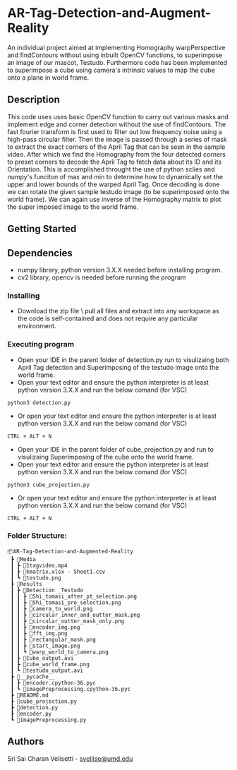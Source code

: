 # AR-Tag-Detection-and-Augment-Reality
An individual project aimed at implementing Homography warpPerspective and findContours without using inbuilt OpenCV functions, to superimpose an image of our mascot, Testudo. Furthermore code has been implemented to superimpose a cube using camera's intrinsic values to map the cube onto a plane in world frame.

## Description

This code uses uses basic OpenCV function to carry out various masks and implement edge and corner detection without the use of findContours. The fast fourier transform is first used to filter out low frequency noise using a high-pass circular filter. Then the image is passed through a series of mask to extract the exact corners of the April Tag that can be seen in the sample video. After which we find the Homography from the four detected corners to preset corners to decode the April Tag to fetch data about its ID and its Orientation. This is accomplished throught the use of python sclies and numpy's funciton of max and min to determine how to dynamically set the upper and lower bounds of the warped April Tag. Once decoding is done we can rotate the given sample testudo image (to be superimposed onto the world frame). We can again use inverse of the Homography matrix to plot the super imposed image to the world frame.



## Getting Started

## Dependencies

* numpy library, python version 3.X.X needed before installing program.
* cv2 library, opencv is needed before running the program

### Installing

* Download the zip file \ pull all files and extract into any workspace as the code is self-contained and does not require any particular environment. 

### Executing program

* Open your IDE in the parent folder of detection.py run to visulizaing both April Tag detection and Superimposing of the testudo image onto the world frame.
* Open your text editor and ensure the python interpreter is at least python version 3.X.X and run the below comand (for VSC)
```
python3 detection.py
```

* Or open your text editor and ensure the python interpreter is at least python version 3.X.X and run the below comand (for VSC) 
```
CTRL + ALT + N
```

* Open your IDE in the parent folder of cube_projection.py and run to visulizaing Superimposing of the cube onto the world frame.
* Open your text editor and ensure the python interpreter is at least python version 3.X.X and run the below comand (for VSC) 
```
python3 cube_projection.py
```

* Or open your text editor and ensure the python interpreter is at least python version 3.X.X and run the below comand (for VSC)
```
CTRL + ALT + N
```
### Folder Structure:

```
📦AR-Tag-Detection-and-Augmented-Reality
 ┣ 📂Media
 ┃ ┣ 📜1tagvideo.mp4
 ┃ ┣ 📜kmatrix.xlsx - Sheet1.csv
 ┃ ┗ 📜testudo.png
 ┣ 📂Results
 ┃ ┣ 📂Detection _Testudo
 ┃ ┃ ┣ 📜Shi_tomasi_after_pt_selection.png
 ┃ ┃ ┣ 📜Shi_tomasi_pre_selection.png
 ┃ ┃ ┣ 📜camera_to_world.png
 ┃ ┃ ┣ 📜circular_inner_and_outter_mask.png
 ┃ ┃ ┣ 📜circular_outter_mask_only.png
 ┃ ┃ ┣ 📜encoder_img.png
 ┃ ┃ ┣ 📜fft_img.png
 ┃ ┃ ┣ 📜rectangular_mask.png
 ┃ ┃ ┣ 📜start_image.png
 ┃ ┃ ┗ 📜warp_world_to_camera.png
 ┃ ┣ 📜Cube_output.avi
 ┃ ┣ 📜cube_world_frame.png
 ┃ ┗ 📜testudo_output.avi
 ┣ 📂__pycache__
 ┃ ┣ 📜encoder.cpython-36.pyc
 ┃ ┗ 📜imagePreprocessing.cpython-36.pyc
 ┣ 📜README.md
 ┣ 📜cube_projection.py
 ┣ 📜detection.py
 ┣ 📜encoder.py
 ┗ 📜imagePreprocessing.py
```
## Authors

Sri Sai Charan Velisetti - svellise@umd.edu


